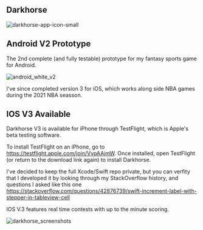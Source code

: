 

## Darkhorse

![darkhorse-app-icon-small](https://user-images.githubusercontent.com/8163492/110710539-e4ef9380-81b2-11eb-8eb6-48cead18d75f.png)

## Android V2 Prototype


The 2nd complete (and fully testable) prototype for my fantasy sports game for Android.

![android_white_v2](https://user-images.githubusercontent.com/8163492/109376583-5c035e80-787a-11eb-9ab1-5601734e6444.png)


I've since completed version 3 for iOS, which works along side NBA games during the 2021 NBA seasson. 

## IOS V3 Available

Darkhorse V3 is available for iPhone through TestFlight, which is Apple's beta testing software.

To install TestFlight on an iPhone, go to https://testflight.apple.com/join/VvpAAjmW. Once installed, open TestFlight (or return to the download link again) to install Darkhorse.

I've decided to keep the full Xcode/Swift repo private, but you can verfity that I developed it by looking through my StackOverflow history, and questions I asked like this one https://stackoverflow.com/questions/42876739/swift-increment-label-with-stepper-in-tableview-cell 

IOS V.3 features real time contests with up to the minute scoring.



![darkhorse_screenshots](https://user-images.githubusercontent.com/8163492/110709033-76a9d180-81b0-11eb-8b6a-da41fd522882.png)
